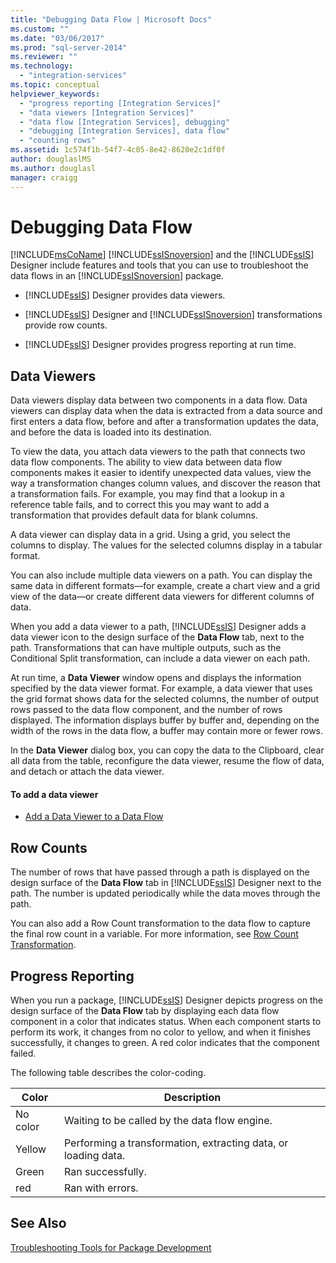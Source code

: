 ```yaml
---
title: "Debugging Data Flow | Microsoft Docs"
ms.custom: ""
ms.date: "03/06/2017"
ms.prod: "sql-server-2014"
ms.reviewer: ""
ms.technology: 
  - "integration-services"
ms.topic: conceptual
helpviewer_keywords: 
  - "progress reporting [Integration Services]"
  - "data viewers [Integration Services]"
  - "data flow [Integration Services], debugging"
  - "debugging [Integration Services], data flow"
  - "counting rows"
ms.assetid: 1c574f1b-54f7-4c05-8e42-8620e2c1df0f
author: douglaslMS
ms.author: douglasl
manager: craigg
---
```

# Debugging Data Flow
  [!INCLUDE[msCoName](../../includes/msconame-md.md)] [!INCLUDE[ssISnoversion](../../includes/ssisnoversion-md.md)] and the [!INCLUDE[ssIS](../../includes/ssis-md.md)] Designer include features and tools that you can use to troubleshoot the data flows in an [!INCLUDE[ssISnoversion](../../includes/ssisnoversion-md.md)] package.  
  
-   [!INCLUDE[ssIS](../../includes/ssis-md.md)] Designer provides data viewers.  
  
-   [!INCLUDE[ssIS](../../includes/ssis-md.md)] Designer and [!INCLUDE[ssISnoversion](../../includes/ssisnoversion-md.md)] transformations provide row counts.  
  
-   [!INCLUDE[ssIS](../../includes/ssis-md.md)] Designer provides progress reporting at run time.  
  
## Data Viewers  
 Data viewers display data between two components in a data flow. Data viewers can display data when the data is extracted from a data source and first enters a data flow, before and after a transformation updates the data, and before the data is loaded into its destination.  
  
 To view the data, you attach data viewers to the path that connects two data flow components. The ability to view data between data flow components makes it easier to identify unexpected data values, view the way a transformation changes column values, and discover the reason that a transformation fails. For example, you may find that a lookup in a reference table fails, and to correct this you may want to add a transformation that provides default data for blank columns.  
  
 A data viewer can display data in a grid. Using a grid, you select the columns to display. The values for the selected columns display in a tabular format.  
  
 You can also include multiple data viewers on a path. You can display the same data in different formats—for example, create a chart view and a grid view of the data—or create different data viewers for different columns of data.  
  
 When you add a data viewer to a path, [!INCLUDE[ssIS](../../includes/ssis-md.md)] Designer adds a data viewer icon to the design surface of the **Data Flow** tab, next to the path. Transformations that can have multiple outputs, such as the Conditional Split transformation, can include a data viewer on each path.  
  
 At run time, a **Data Viewer** window opens and displays the information specified by the data viewer format. For example, a data viewer that uses the grid format shows data for the selected columns, the number of output rows passed to the data flow component, and the number of rows displayed. The information displays buffer by buffer and, depending on the width of the rows in the data flow, a buffer may contain more or fewer rows.  
  
 In the **Data Viewer** dialog box, you can copy the data to the Clipboard, clear all data from the table, reconfigure the data viewer, resume the flow of data, and detach or attach the data viewer.  
  
#### To add a data viewer  
  
-   [Add a Data Viewer to a Data Flow](../add-a-data-viewer-to-a-data-flow.md)  
  
## Row Counts  
 The number of rows that have passed through a path is displayed on the design surface of the **Data Flow** tab in [!INCLUDE[ssIS](../../includes/ssis-md.md)] Designer next to the path. The number is updated periodically while the data moves through the path.  
  
 You can also add a Row Count transformation to the data flow to capture the final row count in a variable. For more information, see [Row Count Transformation](../data-flow/transformations/row-count-transformation.md).  
  
## Progress Reporting  
 When you run a package, [!INCLUDE[ssIS](../../includes/ssis-md.md)] Designer depicts progress on the design surface of the **Data Flow** tab by displaying each data flow component in a color that indicates status. When each component starts to perform its work, it changes from no color to yellow, and when it finishes successfully, it changes to green. A red color indicates that the component failed.  
  
 The following table describes the color-coding.  
  
|Color|Description|  
|-----------|-----------------|  
|No color|Waiting to be called by the data flow engine.|  
|Yellow|Performing a transformation, extracting data, or loading data.|  
|Green|Ran successfully.|  
|red|Ran with errors.|  
  
## See Also  
 [Troubleshooting Tools for Package Development](troubleshooting-tools-for-package-development.md)  
  
  
